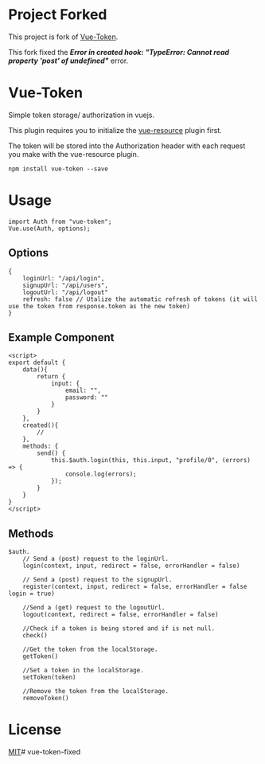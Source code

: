 # Project Forked
This project is fork of [Vue-Token](https://github.com/joostlawerman/Vue-Token).

This fork fixed the ***Error in created hook: "TypeError: Cannot read property 'post' of undefined"*** error.

# Vue-Token
Simple token storage/ authorization in vuejs.

This plugin requires you to initialize the [vue-resource](https://github.com/vuejs/vue-resource) plugin first.

The token will be stored into the Authorization header with each request you make with the vue-resource plugin.

	npm install vue-token --save

# Usage

	import Auth from "vue-token";
	Vue.use(Auth, options);

## Options

	{
		loginUrl: "/api/login", 
		signupUrl: "/api/users", 
		logoutUrl: "/api/logout"
		refresh: false // Utalize the automatic refresh of tokens (it will use the token from response.token as the new token)
	}

## Example Component

	<script>
	export default {
		data(){
			return {
				input: {
					email: "",
					password: ""
				}
			}
		},
		created(){
			//
		},
		methods: {
			send() {
            	this.$auth.login(this, this.input, "profile/0", (errors) => {
					console.log(errors);
            	});
            }
		}
	}
	</script>

## Methods

	$auth.
		// Send a (post) request to the loginUrl.
		login(context, input, redirect = false, errorHandler = false)
			
		// Send a (post) request to the signupUrl.
		register(context, input, redirect = false, errorHandler = false login = true)
			
		//Send a (get) request to the logoutUrl.
		logout(context, redirect = false, errorHandler = false)
			
		//Check if a token is being stored and if is not null.
		check()
			
		//Get the token from the localStorage.
		getToken()
			
		//Set a token in the localStorage.
		setToken(token)
			
		//Remove the token from the localStorage.
		removeToken()

# License
[MIT](https://github.com/Abdurrahman-Gungor/vue-token-fixed/blob/master/LICENSE)#   v u e - t o k e n - f i x e d  
 